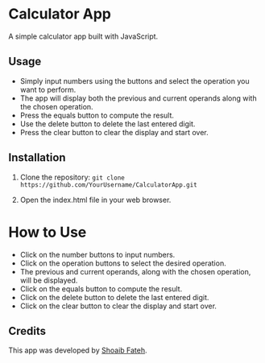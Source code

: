 # Calculator App

A simple calculator app built with JavaScript.

## Usage

- Simply input numbers using the buttons and select the operation you want to perform.
- The app will display both the previous and current operands along with the chosen operation.
- Press the equals button to compute the result.
- Use the delete button to delete the last entered digit.
- Press the clear button to clear the display and start over.

## Installation

1. Clone the repository: ``` git clone https://github.com/YourUsername/CalculatorApp.git ```

2. Open the index.html file in your web browser.

# How to Use
- Click on the number buttons to input numbers.
- Click on the operation buttons to select the desired operation.
- The previous and current operands, along with the chosen operation, will be displayed.
- Click on the equals button to compute the result.
- Click on the delete button to delete the last entered digit.
- Click on the clear button to clear the display and start over.

## Credits

This app was developed by [Shoaib Fateh](https://github.com/shoaib-fateh).
